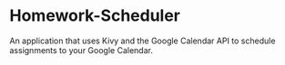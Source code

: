 # Homework-Scheduler
An application that uses Kivy and the Google Calendar API to schedule assignments to your Google Calendar. 
